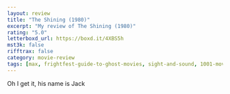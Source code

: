 ```yaml
---
layout: review
title: "The Shining (1980)"
excerpt: "My review of The Shining (1980)"
rating: "5.0"
letterboxd_url: https://boxd.it/4XBS5h
mst3k: false
rifftrax: false
category: movie-review
tags: [max, frightfest-guide-to-ghost-movies, sight-and-sound, 1001-movies, possession]
---
```


Oh I get it, his name is Jack

